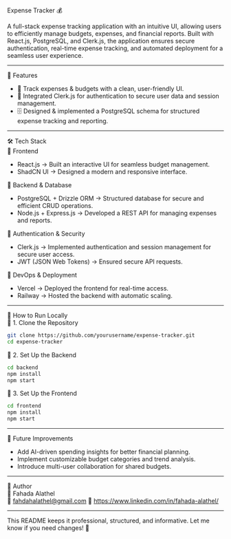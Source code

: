 Expense Tracker 💰  

A full-stack expense tracking application with an intuitive UI, allowing users to efficiently manage budgets, expenses, and financial reports. Built with React.js, PostgreSQL, and Clerk.js, the application ensures secure authentication, real-time expense tracking, and automated deployment for a seamless user experience.  

---

🔹 Features  
- 🏦 Track expenses & budgets with a clean, user-friendly UI.  
- 🔐 Integrated Clerk.js for authentication to secure user data and session management.  
- 🗄️ Designed & implemented a PostgreSQL schema for structured expense tracking and reporting.  

---

🛠️ Tech Stack  
🔹 Frontend  
- React.js → Built an interactive UI for seamless budget management.  
- ShadCN UI → Designed a modern and responsive interface.  

🔹 Backend & Database  
- PostgreSQL + Drizzle ORM → Structured database for secure and efficient CRUD operations.  
- Node.js + Express.js → Developed a REST API for managing expenses and reports.  

🔹 Authentication & Security  
- Clerk.js → Implemented authentication and session management for secure user access.  
- JWT (JSON Web Tokens) → Ensured secure API requests.  

🔹 DevOps & Deployment  
- Vercel → Deployed the frontend for real-time access.  
- Railway → Hosted the backend with automatic scaling.  

---

🚀 How to Run Locally  
🔹 1. Clone the Repository  
```bash
git clone https://github.com/yourusername/expense-tracker.git
cd expense-tracker
```

🔹 2. Set Up the Backend  
```bash
cd backend
npm install
npm start
```

🔹 3. Set Up the Frontend  
```bash
cd frontend
npm install
npm start
```

---

📌 Future Improvements  
- Add AI-driven spending insights for better financial planning.  
- Implement customizable budget categories and trend analysis.  
- Introduce multi-user collaboration for shared budgets.  

---

📝 Author  
👤 Fahada Alathel  
📧 fahdahalathel@gmail.com 
🔗 https://www.linkedin.com/in/fahada-alathel/ 

---

This README keeps it professional, structured, and informative. Let me know if you need changes! 🚀
